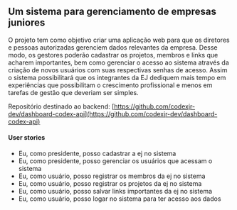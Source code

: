 ## Um sistema para gerenciamento de empresas juniores

O projeto tem como objetivo criar uma aplicação web para que os diretores e pessoas autorizadas gerenciem dados relevantes da empresa.
Desse modo, os gestores poderão cadastrar os projetos, membros e links que acharem importantes, bem como gerenciar o acesso ao sistema através da criação de novos usuários com suas respectivas senhas de acesso. Assim o sistema possibilitará que os integrantes da EJ dediquem mais tempo em experiências que possibilitam o crescimento profissional e menos em tarefas de gestão que deveriam ser simples.

Repositório destinado ao backend: [https://github.com/codexjr-dev/dashboard-codex-api](https://github.com/codexjr-dev/dashboard-codex-api)

#### User stories

- Eu, como presidente, posso cadastrar a ej no sistema
- Eu, como presidente, posso gerenciar os usuários que acessam o sistema
- Eu, como usuário, posso registrar os membros da ej no sistema
- Eu, como usuário, posso registrar os projetos da ej no sistema
- Eu, como usuário, posso salvar links importantes da ej no sistema
- Eu, como usuário, posso logar no sistema para ter acesso aos dados

